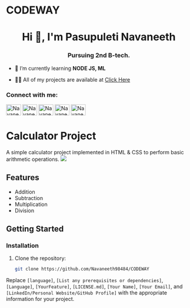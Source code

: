 # CODEWAY

<h1 align="center">Hi 👋, I'm Pasupuleti Navaneeth</h1>
<h3 align="center">Pursuing 2nd B-tech.</h3>

- 🌱 I’m currently learning **NODE JS, ML**

- 👨‍💻 All of my projects are available at [Click Here](https://github.com/navaneeth98484)

<h3 align="left">Connect with me:</h3>
<p align="left">
<a href="https://www.linkedin.com/in/pasupuleti-navaneeth-3095a6267/" target="blank"><img align="center" src="https://raw.githubusercontent.com/rahuldkjain/github-profile-readme-generator/master/src/images/icons/Social/linked-in-alt.svg" alt="Navaneeth" height="30" width="40" /></a>
<a href="https://www.kaggle.com/pasupuletinavaneeth" target="blank"><img align="center" src="https://raw.githubusercontent.com/rahuldkjain/github-profile-readme-generator/master/src/images/icons/Social/kaggle.svg" alt="Navaneeth" height="30" width="40" /></a>
<a href="https://www.instagram.com/navaneeth98484/" target="blank"><img align="center" src="https://raw.githubusercontent.com/rahuldkjain/github-profile-readme-generator/master/src/images/icons/Social/instagram.svg" alt="Navaneeth" height="30" width="40" /></a>
<a href="https://twitter.com/navaneeth98484" target="blank"><img align="center" src="https://raw.githubusercontent.com/rahuldkjain/github-profile-readme-generator/master/src/images/icons/Social/twitter.svg" alt="Navaneeth" height="30" width="40" /></a>
<a href="https://www.facebook.com/pasupuleti.navaneeth" target="blank"><img align="center" src="https://raw.githubusercontent.com/rahuldkjain/github-profile-readme-generator/master/src/images/icons/Social/facebook.svg" alt="Navaneeth" height="30" width="40" /></a>
</p>

# Calculator Project

A simple calculator project implemented in HTML & CSS to perform basic arithmetic operations.
<img src="https://cdn.glitch.global/463a2332-a922-4c5a-ba44-d2572c89271c/Screenshot%202024-02-19%20175850.png?v=1708348467691">
## Features

- Addition
- Subtraction
- Multiplication
- Division

## Getting Started
### Installation

1. Clone the repository:
   ```bash
   git clone https://github.com/Navaneeth98484/CODEWAY
   
Replace `[language]`, `[List any prerequisites or dependencies]`, `[Language]`, `[YourFeature]`, `[LICENSE.md]`, `[Your Name]`, `[Your Email]`, and `[LinkedIn/Personal Website/GitHub Profile]` with the appropriate information for your project.
